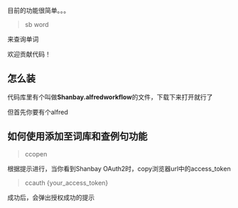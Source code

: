 目前的功能很简单。。。

> sb word

来查询单词

欢迎贡献代码！

## 怎么装

代码库里有个叫做**Shanbay.alfredworkflow**的文件，下载下来打开就行了

但首先你要有个alfred

## 如何使用添加至词库和查例句功能

> ccopen

根据提示进行，当你看到Shanbay OAuth2时，copy浏览器url中的access\_token

> ccauth {your\_access\_token}

成功后，会弹出授权成功的提示
